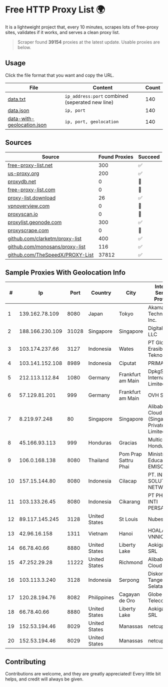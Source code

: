 
# Free HTTP Proxy List 🌍

It is a lightweight project that, every 10 minutes, scrapes lots of free-proxy sites, validates if it works, and serves a clean proxy list.


> Scraper found **39154** proxies at the latest update. Usable proxies are below.

## Usage

Click the file format that you want and copy the URL.


|File|Content|Count|
|----|-------|-----|
|[data.txt](https://raw.githubusercontent.com/themiralay/Proxy-List-World/master/data.txt)|`ip_address:port` combined (seperated new line)|140|
|[data.json](https://raw.githubusercontent.com/themiralay/Proxy-List-World/master/data.json)|`ip, port`|140|
|[data-with-geolocation.json](https://raw.githubusercontent.com/themiralay/Proxy-List-World/master/data-with-geolocation.json)|`ip, port, geolocation`|140|

## Sources

|Source|Found Proxies|Succeed|
|------|-------------|-------|
|[free-proxy-list.net](https://free-proxy-list.net)|300|✅|
|[us-proxy.org](https://www.us-proxy.org)|200|✅|
|[proxydb.net](http://proxydb.net)|0|🚫|
|[free-proxy-list.com](https://free-proxy-list.com/?page=&port=&type%5B%5D=http&type%5B%5D=https&up_time=0&search=Search)|0|🚫|
|[proxy-list.download](https://www.proxy-list.download/HTTP)|26|✅|
|[vpnoverview.com](https://vpnoverview.com/privacy/anonymous-browsing/free-proxy-servers)|0|🚫|
|[proxyscan.io](https://www.proxyscan.io)|0|🚫|
|[proxylist.geonode.com](https://proxylist.geonode.com/api/proxy-list?limit=300&page=1&sort_by=lastChecked&sort_type=desc&protocols=http,https)|300|✅|
|[proxyscrape.com](https://api.proxyscrape.com/v2/?request=displayproxies&protocol=http&timeout=10000&country=all&ssl=all&anonymity=all)|0|🚫|
|[github.com/clarketm/proxy-list](https://raw.githubusercontent.com/clarketm/proxy-list/master/proxy-list-raw.txt)|400|✅|
|[github.com/monosans/proxy-list](https://raw.githubusercontent.com/monosans/proxy-list/main/proxies/http.txt)|116|✅|
|[github.com/TheSpeedX/PROXY-List](https://raw.githubusercontent.com/TheSpeedX/PROXY-List/master/http.txt)|37812|✅|


## Sample Proxies With Geolocation Info

|#|Ip|Port|Country|City|Internet Service Provider|
|-|--|----|-------|----|-------------------------|
|1|139.162.78.109|8080|Japan|Tokyo|Akamai Technologies, Inc.|
|2|188.166.230.109|31028|Singapore|Singapore|DigitalOcean, LLC|
|3|103.174.237.66|3127|Indonesia|Wates|PT Global Erasiber Teknologi|
|4|103.141.152.108|8989|Indonesia|Ciputat|PRIMACOM|
|5|212.113.112.84|1080|Germany|Frankfurt am Main|DpkgSoft International Limited|
|6|57.129.81.201|999|Germany|Frankfurt am Main|OVH SAS|
|7|8.219.97.248|80|Singapore|Singapore|Alibaba Cloud (Singapore) Private Limited|
|8|45.166.93.113|999|Honduras|Gracias|Multicable De Honduras|
|9|106.0.168.138|8080|Thailand|Pom Prap Sattru Phai|Ministry of Education - EMISC|
|10|157.15.144.80|8080|Indonesia|Cilacap|PT. INDOTEK SOLUTION NETWORK|
|11|103.133.26.45|8080|Indonesia|Cikarang|PT PHATRIA INTI PERSADA|
|12|89.117.145.245|3128|United States|St Louis|Nubes, LLC|
|13|42.96.16.158|1311|Vietnam|Hanoi|HOALAC-VNNIC|
|14|66.78.40.66|8880|United States|Liberty Lake|Aokigahara SRL|
|15|47.252.29.28|11222|United States|Richmond|Alibaba Cloud LLC|
|16|103.113.3.240|3128|Indonesia|Serpong|Diskominfo Tangerang Selatan|
|17|120.28.194.76|8082|Philippines|Cagayan de Oro|Globe Telecom|
|18|66.78.40.66|8880|United States|Liberty Lake|Aokigahara SRL|
|19|152.53.194.46|8029|United States|Manassas|netcup GmbH|
|20|152.53.194.46|8029|United States|Manassas|netcup GmbH|



## Contributing

Contributions are welcome, and they are greatly appreciated! Every
little bit helps, and credit will always be given.

